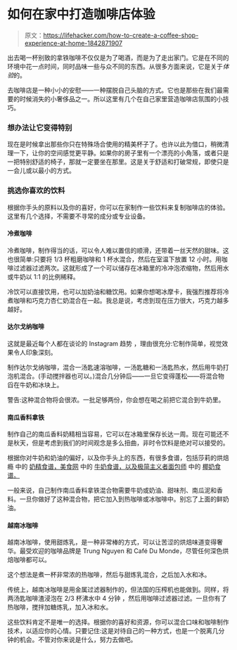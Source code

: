 # 如何在家中打造咖啡店体验

> 原文：<https://lifehacker.com/how-to-create-a-coffee-shop-experience-at-home-1842871907>

出去喝一杯别致的拿铁咖啡不仅仅是为了喝酒，而是为了走出家门。它是在不同的环境中花一点时间，同时品味一些与众不同的东西。从很多方面来说，它是关于*体验*的。



去咖啡店是一种小小的安慰——一种摆脱自己头脑的方式。它也是那些在我们最需要的时候消失的小奢侈品之一。所以这里有几个在自己家里营造咖啡店氛围的小技巧。

### 想办法让它变得特别

现在是时候拿出那些你只在特殊场合使用的精美杯子了。也许以此为借口，稍微清理一下，让你的空间感觉更平静。如果你的房子里有一个漂亮的小角落，或者只是一把特别舒适的椅子，那就一定要坐在那里。这是关于舒适和打破常规，即使只是一会儿或以最小的方式。

### 挑选你喜欢的饮料

根据你手头的原料以及你的喜好，你可以在家制作一些饮料来复制咖啡店的体验。这里有几个选择，不需要不寻常的成分或专业设备。

#### 冷煮咖啡

冷煮咖啡，制作得当的话，可以令人难以置信的顺滑，还带着一丝天然的甜味。这也很简单:只要将 1/3 杯粗磨咖啡和 1 杯水混合，然后在室温下放置 12 小时。用咖啡过滤器过滤两次。这就形成了一个可以储存在冰箱里的冷冲泡浓缩物，然后用水或牛奶以 1:1 的比例稀释。

冷饮可以直接饮用，也可以加奶油和糖饮用。如果你想喝冰摩卡，我强烈推荐将冷煮咖啡和巧克力杏仁奶混合在一起。我总是说，考虑到现在压力很大，巧克力越多越好。

#### **达尔戈纳咖啡**

这就是最近每个人都在谈论的 Instagram 趋势 ，理由很充分:它制作简单，视觉效果令人印象深刻。

制作达尔戈纳咖啡，混合一汤匙速溶咖啡，一汤匙糖和一汤匙热水，然后用牛奶打泡机混合。(手动搅拌器也可以。)混合几分钟后——一旦它变得蓬松——将混合物舀在牛奶和冰块上。

警告:这种混合物将会很浓。一批足够两份，你会想在喝之前把它混合到牛奶里。

#### 南瓜香料拿铁

制作自己的南瓜香料奶精相当容易，它可以在冰箱里保存长达一周。现在可能还不是秋天，但是考虑到我们的时间观念是多么扭曲，非时令饮料是绝对可以接受的。

根据你对牛奶和奶油的偏好，以及你手头上的东西，有很多食谱，包括莎莉的烘焙瘾 中的 [奶精食谱，美食网](https://sallysbakingaddiction.com/homemade-pumpkin-coffee-creamer/) 中的 [牛奶食谱，以及极简主义者面包师](https://www.foodnetwork.com/recipes/food-network-kitchen/pumpkin-spice-latte-3363265) 中的 [椰奶食谱。](https://minimalistbaker.com/easy-pumpkin-spice-latte/)

一般来说，自己制作南瓜香料拿铁混合物需要牛奶或奶油、甜味剂、南瓜泥和香料。一旦你做好了这种混合物，把它加入到热咖啡或冰咖啡中。别忘了上面的鲜奶油。

#### 越南冰咖啡

越南冰咖啡，使用甜炼乳，是一种非常棒的方式，可以让苦涩的烘焙味道变得奢华。最受欢迎的咖啡品牌是 Trung Nguyen 和 Café Du Monde，尽管任何深色烘焙咖啡都可以。

这个想法是煮一杯非常浓的热咖啡，然后与甜炼乳混合，之后加入水和冰。

传统上，越南冰咖啡是用金属过滤器制作的，但法国的压榨机也能做到。同样，将两汤匙咖啡渣浸泡在 2/3 杯沸水中 4 分钟 ，然后用咖啡过滤器过滤。一旦你有了热咖啡，搅拌加糖炼乳，加入冰和水。

这些饮料肯定不是唯一的选择。根据你的喜好和资源，你可以混合口味和咖啡制作技术，以适应你的心情。只要记住:这是对待自己的一种方式，也是一个脱离几分钟的机会。不管对你来说是什么，努力去做吧。